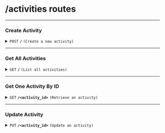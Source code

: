 # /activities routes

---

### **Create Activity**

<details>
<summary><code>POST</code> <code><b>/</b></code> <code>(Create a new activity)</code></summary>

##### Headers

| key             | required | data type | description             |
| --------------- | -------- | --------- | ----------------------- |
| `Authorization` | true     | string    | Bearer token from login |

##### Body (application/json)

| key           | required | data type | description               |
| ------------- | -------- | --------- | ------------------------- |
| `title`       | true     | string    | Activity title            |
| `description` | false    | string    | Optional description      |
| `location`    | false    | string    | Where the activity occurs |
| `time`        | true     | string    | ISO 8601 datetime string  |

##### Responses

| http code | content-type       | response                                             |
| --------- | ------------------ | ---------------------------------------------------- |
| `201`     | `application/json` | `{"id": "uuid", "title": "...", "time": "...", ...}` |
| `400`     | `text/plain`       | `Invalid data`                                       |
| `401`     | `text/plain`       | `Unauthorized`                                       |
| `500`     | `text/plain`       | `Internal server error`                              |

</details>

---

### **Get All Activities**

<details>
<summary><code>GET</code> <code><b>/</b></code> <code>(List all activities)</code></summary>

##### Responses

| http code | content-type       | response                                              |
| --------- | ------------------ | ----------------------------------------------------- |
| `200`     | `application/json` | `[{"id": "...", "title": "...", "time": "...", ...}]` |
| `500`     | `text/plain`       | `Internal server error`                               |

</details>

---

### **Get One Activity By ID**

<details>
<summary><code>GET</code> <code><b>/&lt;activity_id&gt;</b></code> <code>(Retrieve an activity)</code></summary>

##### Responses

| http code | content-type       | response                                                    |
| --------- | ------------------ | ----------------------------------------------------------- |
| `200`     | `application/json` | `{"id": "uuid", "title": "...", "description": "...", ...}` |
| `404`     | `text/plain`       | `Activity not found`                                        |
| `500`     | `text/plain`       | `Internal server error`                                     |

</details>

---

### **Update Activity**

<details>
<summary><code>PUT</code> <code><b>/&lt;activity_id&gt;</b></code> <code>(Update an activity)</code></summary>

##### Headers

| key             | required | data type | description             |
| --------------- | -------- | --------- | ----------------------- |
| `Authorization` | true     | string    | Bearer token from login |

##### Body (application/json)

| key           | required | data type | description            |
| ------------- | -------- | --------- | ---------------------- |
| `title`       | false    | string    | Updated activity title |
| `description` | false    | string    | Updated description    |
| `location`    | false    | string    | Updated location       |
| `time`        | false    | string    | Updated ISO 8601 time  |

##### Responses

| http code | content-type       | response                                       |
| --------- | ------------------ | ---------------------------------------------- |
| `200`     | `application/json` | `{"message": "Activity updated successfully"}` |
| `401`     | `text/plain`       | `Unauthorized`                                 |
| `404`     | `text/plain`       | `Activity not found`                           |
| `500`     | `text/plain`       | `Internal server error`                        |

</details>

<!-- ---

### **Delete Activity**

<details>
<summary><code>DELETE</code> <code><b>/&lt;activity_id&gt;</b></code> <code>(Delete an activity)</code></summary>

##### Headers

| key             | required | data type | description             |
| --------------- | -------- | --------- | ----------------------- |
| `Authorization` | true     | string    | Bearer token from login |

##### Responses

| http code | content-type | response                |
| --------- | ------------ | ----------------------- |
| `204`     | `text/plain` | No content              |
| `401`     | `text/plain` | `Unauthorized`          |
| `404`     | `text/plain` | `Activity not found`    |
| `500`     | `text/plain` | `Internal server error` |

</details> -->
